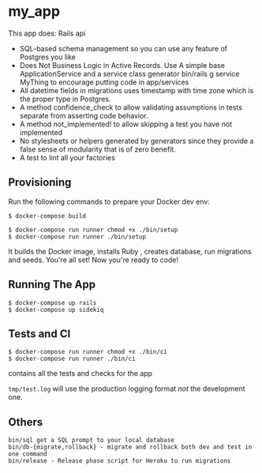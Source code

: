 # my_app

This app does: Rails api
* SQL-based schema management so you can use any feature of Postgres you like
* Does Not Business Logic in Active Records. Use A simple base ApplicationService and a service class generator bin/rails g service MyThing to encourage putting code in app/services
* All datetime fields in migrations uses timestamp with time zone which is the proper type in Postgres.
* A method confidence_check to allow validating assumptions in tests separate from asserting code behavior.
* A method not_implemented! to allow skipping a test you have not implemented
* No stylesheets or helpers generated by generators since they provide a false sense of modularity that is of zero benefit.
* A test to lint all your factories

## Provisioning

Run the following commands to prepare your Docker dev env:
```
$ docker-compose build

$ docker-compose run runner chmod +x ./bin/setup
$ docker-compose run runner ./bin/setup
```
It builds the Docker image, installs Ruby , creates database, run migrations and seeds.
You're all set! Now you're ready to code!

## Running The App
```
$ docker-compose up rails
$ docker-compose up sidekiq
```
## Tests and CI
```
$ docker-compose run runner chmod +x ./bin/ci
$ docker-compose run runner ./bin/ci
```
contains all the tests and checks for the app

`tmp/test.log` will use the production logging format
    *not* the development one.

## Others
```
bin/sql get a SQL prompt to your local database
bin/db-{migrate,rollback} - migrate and rollback both dev and test in one command
bin/release - Release phase script for Heroku to run migrations
```

